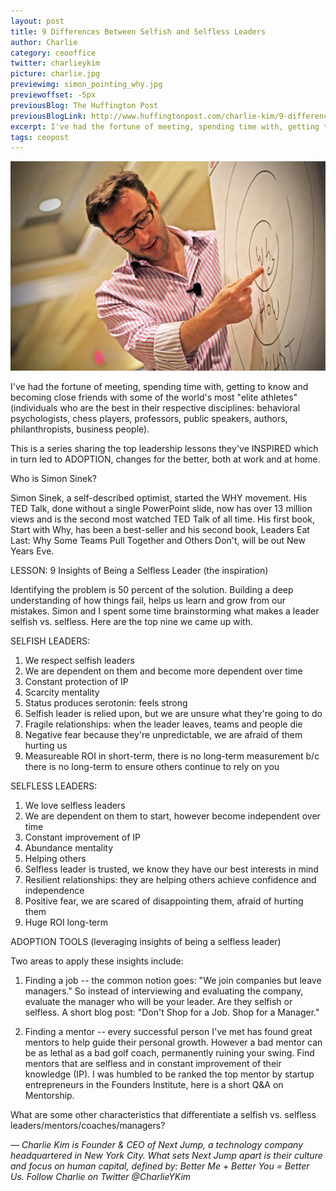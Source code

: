 ```yaml
---
layout: post
title: 9 Differences Between Selfish and Selfless Leaders
author: Charlie
category: ceooffice
twitter: charlieykim
picture: charlie.jpg
previewimg: simon_pointing_why.jpg
previewoffset: -5px
previousBlog: The Huffington Post
previousBlogLink: http://www.huffingtonpost.com/charlie-kim/9-differences-between-selfish_b_4310247.html
excerpt: I've had the fortune of meeting, spending time with, getting to know and becoming close friends with some of the world's most "elite athletes" (individuals who are the best in their respective disciplines&#58; behavioral psychologists, chess players, professors, public speakers, authors, philanthropists, business people).
tags: ceopost
---
```


![Simon reminds us to Start With Why](/images/simon_pointing_why.jpg)

I've had the fortune of meeting, spending time with, getting to know and becoming close friends with some of the world's most "elite athletes" (individuals who are the best in their respective disciplines: behavioral psychologists, chess players, professors, public speakers, authors, philanthropists, business people).

This is a series sharing the top leadership lessons they've INSPIRED which in turn led to ADOPTION, changes for the better, both at work and at home.

Who is Simon Sinek?

Simon Sinek, a self-described optimist, started the WHY movement. His TED Talk, done without a single PowerPoint slide, now has over 13 million views and is the second most watched TED Talk of all time. His first book, Start with Why, has been a best-seller and his second book, Leaders Eat Last: Why Some Teams Pull Together and Others Don't, will be out New Years Eve.

LESSON: 9 Insights of Being a Selfless Leader (the inspiration)

Identifying the problem is 50 percent of the solution. Building a deep understanding of how things fail, helps us learn and grow from our mistakes. Simon and I spent some time brainstorming what makes a leader selfish vs. selfless. Here are the top nine we came up with.

SELFISH LEADERS:
1. We respect selfish leaders
2. We are dependent on them and become more dependent over time
3. Constant protection of IP
4. Scarcity mentality
5. Status produces serotonin: feels strong
6. Selfish leader is relied upon, but we are unsure what they're going to do
7. Fragile relationships: when the leader leaves, teams and people die
8. Negative fear because they're unpredictable, we are afraid of them hurting us
9. Measureable ROI in short-term, there is no long-term measurement b/c there is no long-term to ensure others continue to rely on you

SELFLESS LEADERS:

1. We love selfless leaders
2. We are dependent on them to start, however become independent over time
3. Constant improvement of IP
4. Abundance mentality
5. Helping others
6. Selfless leader is trusted, we know they have our best interests in mind 
7. Resilient relationships: they are helping others achieve confidence and independence
8. Positive fear, we are scared of disappointing them, afraid of hurting them
9. Huge ROI long-term

ADOPTION TOOLS (leveraging insights of being a selfless leader)

Two areas to apply these insights include:

1) Finding a job -- the common notion goes: "We join companies but leave managers." So instead of interviewing and evaluating the company, evaluate the manager who will be your leader. Are they selfish or selfless. A short blog post: "Don't Shop for a Job. Shop for a Manager."

2) Finding a mentor -- every successful person I've met has found great mentors to help guide their personal growth. However a bad mentor can be as lethal as a bad golf coach, permanently ruining your swing. Find mentors that are selfless and in constant improvement of their knowledge (IP). I was humbled to be ranked the top mentor by startup entrepreneurs in the Founders Institute, here is a short Q&A on Mentorship.

What are some other characteristics that differentiate a selfish vs. selfless leaders/mentors/coaches/managers?

_— Charlie Kim is Founder & CEO of Next Jump, a technology company headquartered in New York City. What sets Next Jump apart is their culture and focus on human capital, defined by: Better Me + Better You = Better Us. Follow Charlie on Twitter @CharlieYKim_
